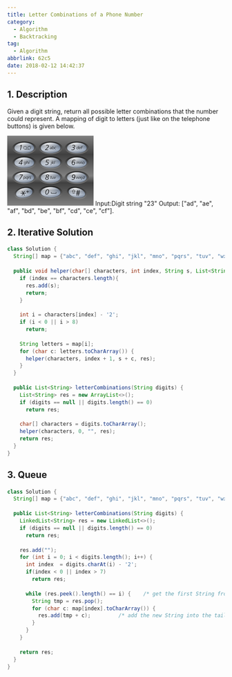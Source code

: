 ```yaml
---
title: Letter Combinations of a Phone Number
category:
  - Algorithm
  - Backtracking
tag:
  - Algorithm
abbrlink: 62c5
date: 2018-02-12 14:42:37
---
```


## 1. Description
Given a digit string, return all possible letter combinations that the number could represent.
A mapping of digit to letters (just like on the telephone buttons) is given below.

![Telephone Keypad](/images/Algorithm/telephone-keypad.png)
Input:Digit string "23"
Output: ["ad", "ae", "af", "bd", "be", "bf", "cd", "ce", "cf"].



## 2. Iterative Solution
```java
class Solution {
  String[] map = {"abc", "def", "ghi", "jkl", "mno", "pqrs", "tuv", "wxyz"};
  
  public void helper(char[] characters, int index, String s, List<String> res) {
    if (index == characters.length){
      res.add(s);
      return;
    }

    int i = characters[index] - '2';
    if (i < 0 || i > 8) 
      return;
    
    String letters = map[i];
    for (char c: letters.toCharArray()) {
      helper(characters, index + 1, s + c, res);
    }
  }
  
  public List<String> letterCombinations(String digits) {
    List<String> res = new ArrayList<>();
    if (digits == null || digits.length() == 0) 
      return res;
    
    char[] characters = digits.toCharArray();
    helper(characters, 0, "", res);
    return res;
  }
}
```



## 3. Queue
```java
class Solution {
  String[] map = {"abc", "def", "ghi", "jkl", "mno", "pqrs", "tuv", "wxyz"};
  
  public List<String> letterCombinations(String digits) {
    LinkedList<String> res = new LinkedList<>();
    if (digits == null || digits.length() == 0) 
      return res;

    res.add("");    
    for (int i = 0; i < digits.length(); i++) {
      int index  = digits.charAt(i) - '2';
      if(index < 0 || index > 7) 
        return res;

      while (res.peek().length() == i) {    /* get the first String from LinkedList */
        String tmp = res.pop();
        for (char c: map[index].toCharArray()) {
          res.add(tmp + c);         /* add the new String into the tail of LinkedList */
        }
      }
    }

    return res;
  }
}
```